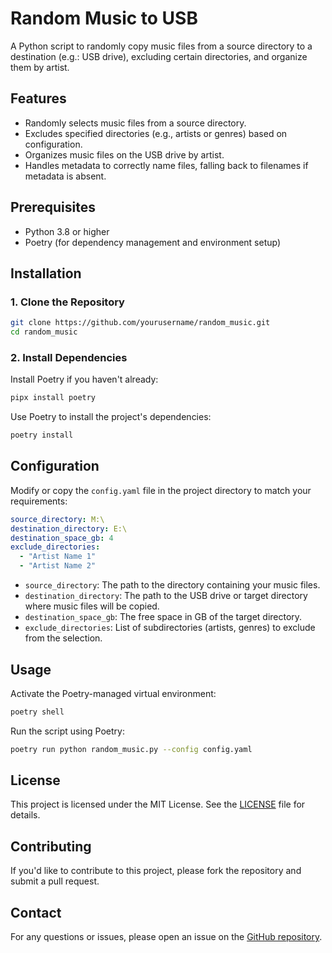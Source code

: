 # Random Music to USB

A Python script to randomly copy music files from a source directory to a destination (e.g.: USB drive), excluding certain directories, and organize them by artist.

## Features

- Randomly selects music files from a source directory.
- Excludes specified directories (e.g., artists or genres) based on configuration.
- Organizes music files on the USB drive by artist.
- Handles metadata to correctly name files, falling back to filenames if metadata is absent.

## Prerequisites

- Python 3.8 or higher
- Poetry (for dependency management and environment setup)

## Installation

### 1. Clone the Repository

```bash
git clone https://github.com/yourusername/random_music.git
cd random_music
```

### 2. Install Dependencies

Install Poetry if you haven't already:

```bash
pipx install poetry
```

Use Poetry to install the project's dependencies:

```bash
poetry install
```

## Configuration

Modify or copy the `config.yaml` file in the project directory to match your requirements:

```yaml
source_directory: M:\
destination_directory: E:\
destination_space_gb: 4
exclude_directories:
  - "Artist Name 1"
  - "Artist Name 2"
```

- `source_directory`: The path to the directory containing your music files.
- `destination_directory`: The path to the USB drive or target directory where music files will be copied.
- `destination_space_gb`: The free space in GB of the target directory.
- `exclude_directories`: List of subdirectories (artists, genres) to exclude from the selection.

## Usage

Activate the Poetry-managed virtual environment:

```bash
poetry shell
```

Run the script using Poetry:

```bash
poetry run python random_music.py --config config.yaml
```

## License

This project is licensed under the MIT License. See the [LICENSE](LICENSE) file for details.

## Contributing

If you'd like to contribute to this project, please fork the repository and submit a pull request.

## Contact

For any questions or issues, please open an issue on the [GitHub repository](https://github.com/miek770/random_music/issues).
